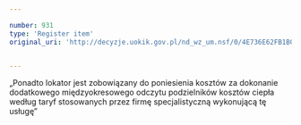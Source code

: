 ```yaml
---

number: 931
type: 'Register item'
original_uri: 'http://decyzje.uokik.gov.pl/nd_wz_um.nsf/0/4E736E62FB1B044FC12572DD0032974F?OpenDocument'


---
```


„Ponadto lokator jest zobowiązany do poniesienia kosztów za dokonanie dodatkowego międzyokresowego odczytu podzielników kosztów ciepła według taryf stosowanych przez firmę specjalistyczną wykonującą tę usługę”
